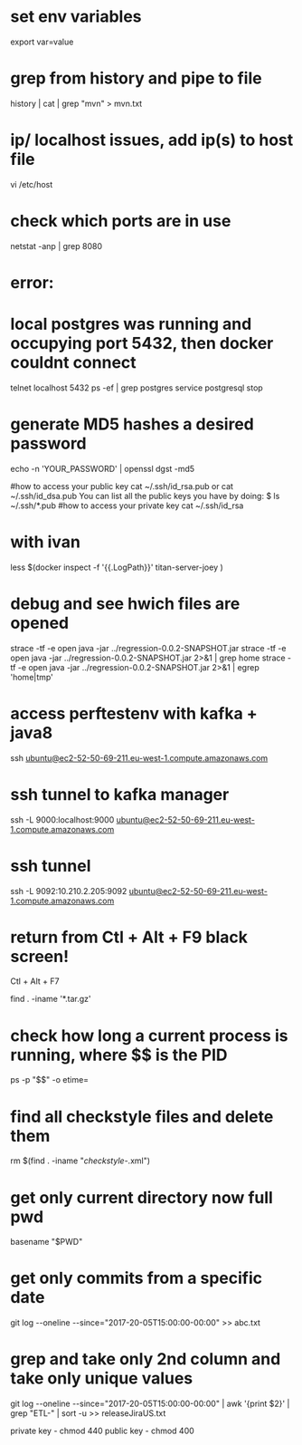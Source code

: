 # set env variables
export var=value

# grep from history and pipe to file
history | cat | grep "mvn" > mvn.txt

# ip/ localhost issues, add ip(s) to host file
vi /etc/host

# check which ports are in use
netstat -anp | grep 8080

# error:
# local postgres was running and occupying port 5432, then docker couldnt connect
telnet localhost 5432
ps -ef | grep postgres
service postgresql stop

# generate MD5 hashes a desired password
echo -n 'YOUR_PASSWORD' | openssl dgst -md5


#how to access your public key
cat ~/.ssh/id_rsa.pub or cat ~/.ssh/id_dsa.pub
You can list all the public keys you have by doing:
$ ls ~/.ssh/*.pub
#how to access your private key
cat ~/.ssh/id_rsa

# with ivan
less $(docker inspect -f '{{.LogPath}}' titan-server-joey )
# debug and see hwich files are opened
strace -tf -e open java -jar ../regression-0.0.2-SNAPSHOT.jar
strace -tf -e open java -jar ../regression-0.0.2-SNAPSHOT.jar 2>&1 | grep home
strace -tf -e open java -jar ../regression-0.0.2-SNAPSHOT.jar 2>&1 | egrep 'home|tmp'

# access perftestenv with kafka + java8
ssh ubuntu@ec2-52-50-69-211.eu-west-1.compute.amazonaws.com

# ssh tunnel to kafka manager
ssh -L 9000:localhost:9000 ubuntu@ec2-52-50-69-211.eu-west-1.compute.amazonaws.com

# ssh tunnel
ssh -L 9092:10.210.2.205:9092 ubuntu@ec2-52-50-69-211.eu-west-1.compute.amazonaws.com

# return from Ctl + Alt + F9 black screen!
Ctl + Alt + F7

find . -iname '*.tar.gz'

# check how long a current process is running, where $$ is the PID
ps -p "$$" -o etime=

# find all checkstyle files and delete them
rm $(find . -iname "*checkstyle-*.xml")

# get only current directory now full pwd
basename "$PWD"


# get only commits from a specific date
git log --oneline --since="2017-20-05T15:00:00-00:00" >> abc.txt

# grep and take only 2nd column and take only unique values
git log --oneline --since="2017-20-05T15:00:00-00:00" | awk '{print $2}' | grep "ETL-" | sort -u >> releaseJiraUS.txt


private key - chmod 440
public key - chmod 400


